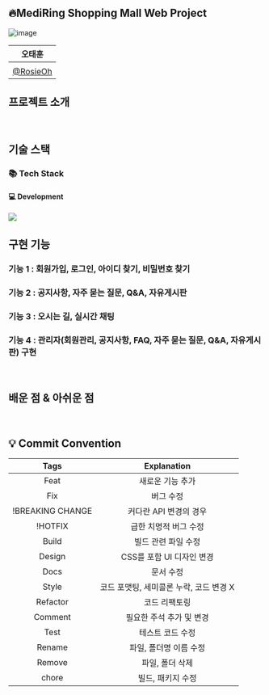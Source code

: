 ## 🔥MediRing Shopping Mall Web Project

<p align="center">

![image](https://github.com/RosieOh/MediRing/assets/104690434/5ba5f054-fe33-4980-ab5e-0f4d05fedf16)
</p>

|      오태훈                            |                                                       
|:--------------------------------------:|
|                                        | 
| [@RosieOh](https://github.com/rosieoh) |


## 프로젝트 소개

[//]: # (<p align="justify">)

[//]: # (프로젝트 개요/동기)

[//]: # (</p>)

[//]: # ()
[//]: # (<p align="center">)

[//]: # (GIF Images)

[//]: # (</p>)

<br>

## 기술 스택

### 📚 Tech Stack 
#### 💻 Development
<img src="https://skillicons.dev/icons?i=java,spring,mariadb&perline="/>


<br>

## 구현 기능

### 기능 1 : 회원가입, 로그인, 아이디 찾기, 비밀번호 찾기

### 기능 2 : 공지사항, 자주 묻는 질문, Q&A, 자유게시판

### 기능 3 : 오시는 길, 실시간 채팅

### 기능 4 : 관리자(회원관리, 공지사항, FAQ, 자주 묻는 질문, Q&A, 자유게시판) 구현

<br>

## 배운 점 & 아쉬운 점

<p align="justify">

</p>

<br>

<!--
[js]: /images/stack/javascript.svg
[ts]: /images/stack/typescript.svg
[react]: /images/stack/react.svg
[node]: /images/stack/node.svg
-->

## 💡 Commit Convention

|       Tags       |               Explanation               |
| :--------------: | :-------------------------------------: |
|       Feat       |            새로운 기능 추가             |
|       Fix        |                버그 수정                |
| !BREAKING CHANGE |         커다란 API 변경의 경우          |
|     !HOTFIX      |          급한 치명적 버그 수정          |
|      Build       |           빌드 관련 파일 수정           |
|      Design      |        CSS를 포함 UI 디자인 변경        |
|       Docs       |                문서 수정                |
|      Style       | 코드 포맷팅, 세미콜론 누락, 코드 변경 X |
|     Refactor     |              코드 리팩토링              |
|     Comment      |        필요한 주석 추가 및 변경         |
|       Test       |            테스트 코드 수정             |
|      Rename      |         파일, 폴더명 이름 수정          |
|      Remove      |             파일, 폴더 삭제             |
|      chore       |            빌드, 패키지 수정            |
